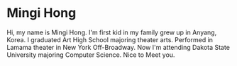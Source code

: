 # Mingi Hong
 Hi, my name is Mingi Hong. 
 I'm first kid in my family grew up in Anyang, Korea.
 I graduated Art High School majoring theater arts.
 Performed in Lamama theater in New York Off-Broadway.
 Now I'm attending Dakota State University majoring Computer Science.
 Nice to Meet you.
